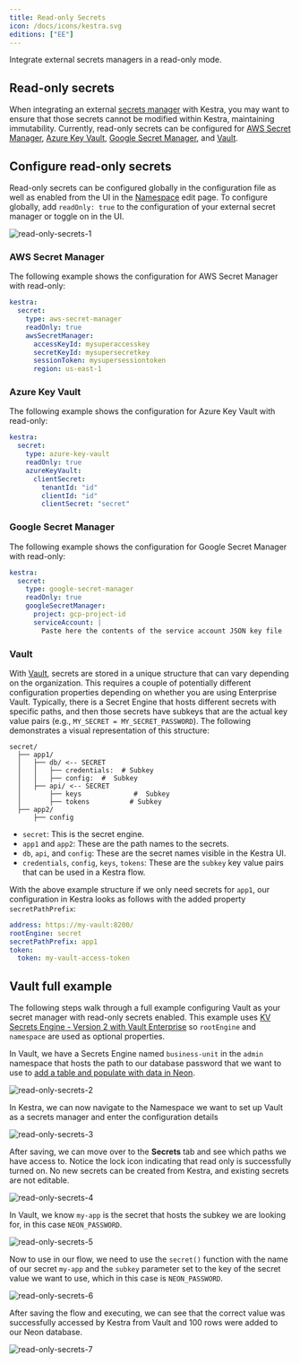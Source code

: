 ```yaml
---
title: Read-only Secrets
icon: /docs/icons/kestra.svg
editions: ["EE"]
---
```


Integrate external secrets managers in a read-only mode.

## Read-only secrets

When integrating an external [secrets manager](secrets-manager.md) with Kestra, you may want to ensure that those secrets cannot be modified within Kestra, maintaining immutability.
Currently, read-only secrets can be configured for [AWS Secret Manager](secrets-manager.md#aws-secret-manager-configuration), [Azure Key Vault](secrets-manager.md#azure-key-vault-configuration), [Google Secret Manager](secrets-manager.md#google-secret-manager-configuration), and [Vault](secrets-manager.md#vault-configuration).

## Configure read-only secrets

Read-only secrets can be configured globally in the configuration file as well as enabled from the UI in the [Namespace](../../04.workflow-components/02.namespace.md) edit page.
To configure globally, add `readOnly: true` to the configuration of your external secret manager or toggle on in the UI.

![read-only-secrets-1](/docs/enterprise/read-only-secrets-1.png)

### AWS Secret Manager
 
The following example shows the configuration for AWS Secret Manager with read-only:

```yaml
kestra:
  secret:
    type: aws-secret-manager
    readOnly: true
    awsSecretManager:
      accessKeyId: mysuperaccesskey
      secretKeyId: mysupersecretkey
      sessionToken: mysupersessiontoken
      region: us-east-1
```

### Azure Key Vault

The following example shows the configuration for Azure Key Vault with read-only:

```yaml
kestra:
  secret:
    type: azure-key-vault
    readOnly: true
    azureKeyVault:
      clientSecret:
        tenantId: "id"
        clientId: "id"
        clientSecret: "secret"
```

### Google Secret Manager

The following example shows the configuration for Google Secret Manager with read-only:

```yaml
kestra:
  secret:
    type: google-secret-manager
    readOnly: true
    googleSecretManager:
      project: gcp-project-id
      serviceAccount: |
        Paste here the contents of the service account JSON key file
```

### Vault

With [Vault](./secrets-manager.md#vault-configuration), secrets are stored in a unique structure that can vary depending on the organization. This requires a couple of potentially different configuration properties depending on whether you are using Enterprise Vault. Typically, there is a Secret Engine that hosts different secrets with specific paths, and then those secrets have subkeys that are the actual key value pairs (e.g., `MY_SECRET = MY_SECRET_PASSWORD`). The following demonstrates a visual representation of this structure:

```
secret/
  ├── app1/
  │   ├── db/ <-- SECRET
  │   │   ├── credentials:  # Subkey
  │   │   ├── config:  #  Subkey
  │   ├── api/ <-- SECRET
  │       ├── keys             #  Subkey
  │       ├── tokens          # Subkey
  ├── app2/
      ├── config
```

- `secret`: This is the secret engine.
- `app1` and `app2`: These are the path names to the secrets.
- `db`, `api`, and `config`: These are the secret names visible in the Kestra UI.
- `credentials`, `config`, `keys`, `tokens`: These are the `subkey` key value pairs that can be used in a Kestra flow.

With the above example structure if we only need secrets for `app1`, our configuration in Kestra looks as follows with the added property `secretPathPrefix`:

```yaml
address: https://my-vault:8200/
rootEngine: secret
secretPathPrefix: app1
token:
  token: my-vault-access-token
```

## Vault full example

The following steps walk through a full example configuring Vault as your secret manager with read-only secrets enabled. This example uses [KV Secrets Engine - Version 2 with Vault Enterprise](./secrets-manager.md#kv-secrets-engine---version-2) so `rootEngine` and `namespace` are used as optional properties.

In Vault, we have a Secrets Engine named `business-unit` in the `admin` namespace that hosts the path to our database password that we want to use to [add a table and populate with data in Neon](../../15.how-to-guides/neon.md).

![read-only-secrets-2](/docs/enterprise/read-only-secrets-2.png)

In Kestra, we can now navigate to the Namespace we want to set up Vault as a secrets manager and enter the configuration details

![read-only-secrets-3](/docs/enterprise/read-only-secrets-3.png)

After saving, we can move over to the **Secrets** tab and see which paths we have access to. Notice the lock icon indicating that read only is successfully turned on. No new secrets can be created from Kestra, and existing secrets are not editable.

![read-only-secrets-4](/docs/enterprise/read-only-secrets-4.png)

In Vault, we know `my-app` is the secret that hosts the subkey we are looking for, in this case `NEON_PASSWORD`.

![read-only-secrets-5](/docs/enterprise/read-only-secrets-5.png)

Now to use in our flow, we need to use the `secret()` function with the name of our secret `my-app` and the `subkey` parameter set to the key of the secret value we want to use, which in this case is `NEON_PASSWORD`.

![read-only-secrets-6](/docs/enterprise/read-only-secrets-6.png)

After saving the flow and executing, we can see that the correct value was successfully accessed by Kestra from Vault and 100 rows were added to our Neon database.

![read-only-secrets-7](/docs/enterprise/read-only-secrets-7.png)
